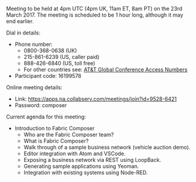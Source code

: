 Meeting to be held at 4pm UTC (4pm UK, 11am ET, 8am PT) on the 23rd March 2017.
The meeting is scheduled to be 1 hour long, although it may end earlier.

Dial in details:
* Phone number:
  * 0800-368-0638 (UK)
  * 215-861-6239 (US, caller paid)
  * 888-426-6840 (US, toll free)
  * For other countries see: [AT&T Global Conference Access Numbers](https://www.teleconference.att.com/servlet/glbAccess?process=1&accessCode=16199578&accessNumber=08003680638&brand=att&lang=English)
* Participant code: 16199578

Online meeting details:
* Link: https://apps.na.collabserv.com/meetings/join?id=9528-6421
* Password: composer

Current agenda for this meeting:

* Introduction to Fabric Composer
  * Who are the Fabric Composer team?
  * What is Fabric Composer?
  * Walk through of a sample business network (vehicle auction demo).
  * Editor integration with Atom and VSCode.
  * Exposing a business network via REST using LoopBack.
  * Generating sample applications using Yeoman.
  * Integration with existing systems using Node-RED.